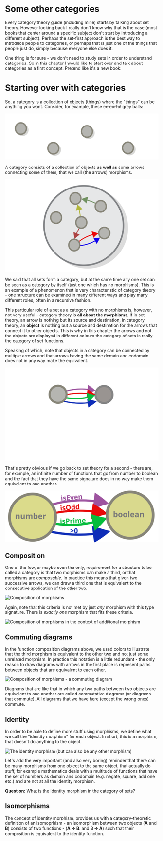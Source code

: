 Some other categories
===

Every category theory guide (including mine) starts by talking about set theory. However looking back I really don't know why that is the case (most books that center around a specific subject don't start by introducing a different subject). Perhaps the set-first approach is the best way to introduce people to categories, or perhaps that is just one of the things that people just do, simply because everyone else does it. 

One thing is for sure - we don't need to study sets in order to understand categories. So in this chapter I would like to start over and talk about categories as a first concept. Pretend like it's a new book:

Starting over with categories
===

So, a category is a collection of objects (things) where the "things" can be anything you want. Consider, for example, these ~~colourful~~ grey balls:

![Balls](elements.svg)

A category consists of a collection of objects **as well as** some arrows connecting some of them, that we call (the arrows) morphisms.

![A category](category.svg)

We said that all sets form a category, but at the same time any one set can be seen as a category by itself (just one which has no morphisms). This is an example of a phenomenon that is very characteristic of category theory - one structure can be examined in many different ways and play many different roles, often in a recursive fashion.

This particular role of a set as a category with no morphisms is, however, not very useful - category theory is **all about the morphisms**. If in set theory, an arrow is nothing but its source and destination, in category theory, an **object** is nothing but a source and destination for the arrows that connect it to other objects. This is why in this chapter the arrows and not the objects are displayed in different colours the category of sets is really the category of set functions.

Speaking of which, note that objects in a category can be connected by multiple arrows and that arrows having the same domain and codomain does not in any way make the equivalent.

![Two objects connected with multiple arrows](arrows.svg)

That's pretty obvious if we go back to set theory for a second - there are, for example, an infinite number of functions that go from number to boolean and the fact that they have the same signature does in no way make them equivalent to one another.

![Two sets connected with multiple functions](set_arrows.svg)

Composition
---

One of the few, or maybe even the only, requirement for a structure to be called a category is that two morphisms can make a third, or that morphisms are *composable*. In practice this means that given two successive arrows, we can draw a third one that is equivalent to the consecutive application of the other two.

![Composition of morphisms](composition.svg)

Again, note that this criteria is not met by just *any* morphism with this type signature. There is *exactly one* morphism that fits these criteria.

![Composition of morphisms in the context of additional morphism](composition_arrows.svg)

Commuting diagrams
---

In the function composition diagrams above, we used colors to illustrate that the third morphism is equivalent to the other two and not just some unrelated morphism. In practice this notation is a little redundant - the only reason to draw diagrams with arrows in the first place is represent paths between objects that are equivalent to each other. 

![Composition of morphisms - a commuting diagram](composition_commuting_diagram.svg)

Diagrams that are like that in which any two paths between two objects are equivalent to one another are called commutative diagrams (or diagrams that commute). All diagrams that we have here (except the wrong ones) commute.

Identity
---

In order to be able to define more stuff using morphisms, we define what we call the "identity morphism" for each object. In short, this is a morphism, that doesn't do anything to the object.

![The identity morphism (but can also be any other morphism)](identity.svg)

Let's add the very important (and also very boring) reminder that there can be many morphisms from one object to the same object, that actually do stuff, for example mathematics deals with a multitude of functions that have the set of numbers as domain and codomain (e.g. negate, square, add one etc.) and are not at all the identity morphism.

**Question:** What is the identity morphism in the category of sets?

Isomorphisms
---

The concept of identity morphism, provides us with a category-theoretic definition of an isomoprhism - an isomorphism between two objects (**A** and **B**) consists of two functions - (**A → B**.  and **B → A**) such that their composition is equivalent to the identity function.



